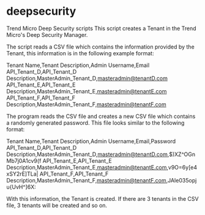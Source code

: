 # deepsecurity
Trend Micro Deep Security scripts
This script creates a Tenant in the Trend Micro's Deep Security Manager.

The script reads a CSV file which contains the information provided by the Tenant, this information is in the following example format:

Tenant Name,Tenant Description,Admin Username,Email
API_Tenant_D,API_Tenant_D Description,MasterAdmin_Tenant_D,masteradmin@tenantD.com
API_Tenant_E,API_Tenant_E Description,MasterAdmin_Tenant_E,masteradmin@tenantE.com
API_Tenant_F,API_Tenant_F Description,MasterAdmin_Tenant_F,masteradmin@tenantF.com

The program reads the CSV file and creates a new CSV file which contains a randomly generated password. This file looks similar to the following format:

Tenant Name,Tenant Description,Admin Username,Email,Password
API_Tenant_D,API_Tenant_D Description,MasterAdmin_Tenant_D,masteradmin@tenantD.com,$)XZ^OGnMb7j0A1cv9(f
API_Tenant_E,API_Tenant_E Description,MasterAdmin_Tenant_E,masteradmin@tenantE.com,v9O=6y[e4xSY2rE]TLa|
API_Tenant_F,API_Tenant_F Description,MasterAdmin_Tenant_F,masteradmin@tenantF.com,JAIe035opju{UvH^]6X:

With this information, the Tenant is created. If there are 3 tenants in the CSV file, 3 tenants will be created and so on.
